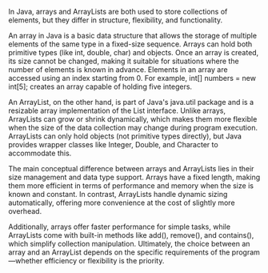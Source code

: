 In Java, arrays and ArrayLists are both used to store collections of elements, but they differ in structure, flexibility, and functionality.

An array in Java is a basic data structure that allows the storage of multiple elements of the same type in a fixed-size sequence. Arrays can hold both primitive types (like int, double, char) and objects. Once an array is created, its size cannot be changed, making it suitable for situations where the number of elements is known in advance. Elements in an array are accessed using an index starting from 0. For example, int[] numbers = new int[5]; creates an array capable of holding five integers.

An ArrayList, on the other hand, is part of Java's java.util package and is a resizable array implementation of the List interface. Unlike arrays, ArrayLists can grow or shrink dynamically, which makes them more flexible when the size of the data collection may change during program execution. ArrayLists can only hold objects (not primitive types directly), but Java provides wrapper classes like Integer, Double, and Character to accommodate this.

The main conceptual difference between arrays and ArrayLists lies in their size management and data type support. Arrays have a fixed length, making them more efficient in terms of performance and memory when the size is known and constant. In contrast, ArrayLists handle dynamic sizing automatically, offering more convenience at the cost of slightly more overhead.

Additionally, arrays offer faster performance for simple tasks, while ArrayLists come with built-in methods like add(), remove(), and contains(), which simplify collection manipulation. Ultimately, the choice between an array and an ArrayList depends on the specific requirements of the program—whether efficiency or flexibility is the priority.
